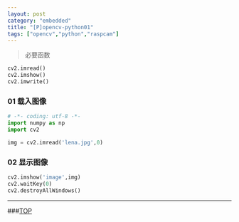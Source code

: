 ```yaml
---
layout: post
category: "embedded"
title: "[P]opencv-python01"
tags: ["opencv","python","raspcam"]
---
```


<a name="top"></a>



> 必要函数 

```python
cv2.imread()
cv2.imshow()
cv2.imwrite()
```

### 01 载入图像

```python
# -*- coding: utf-8 -*-
import numpy as np
import cv2

img = cv2.imread('lena.jpg',0)
```

### 02 显示图像

```python
cv2.imshow('image',img)
cv2.waitKey(0)
cv2.destroyAllWindows()
```

- - - 

###[TOP](#top)
